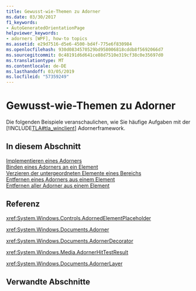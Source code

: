 ```yaml
---
title: Gewusst-wie-Themen zu Adorner
ms.date: 03/30/2017
f1_keywords:
- AutoGeneratedOrientationPage
helpviewer_keywords:
- adorners [WPF], how-to topics
ms.assetid: e29d7516-d5e6-4500-bd4f-775e6f830984
ms.openlocfilehash: 930d0834570529bd958006818cddb8f5692066d7
ms.sourcegitcommit: 0c48191d6d641ce88d7510e319cf38c0e35697d0
ms.translationtype: MT
ms.contentlocale: de-DE
ms.lasthandoff: 03/05/2019
ms.locfileid: "57359249"
---
```

# <a name="adorners-how-to-topics"></a>Gewusst-wie-Themen zu Adorner
Die folgenden Beispiele veranschaulichen, wie Sie häufige Aufgaben mit der [!INCLUDE[TLA#tla_winclient](../../../../includes/tlasharptla-winclient-md.md)] Adornerframework.  
  
## <a name="in-this-section"></a>In diesem Abschnitt  
 [Implementieren eines Adorners](how-to-implement-an-adorner.md)  
 [Binden eines Adorners an ein Element](how-to-bind-an-adorner-to-an-element.md)  
 [Verzieren der untergeordneten Elemente eines Bereichs](how-to-adorn-the-children-of-a-panel.md)  
 [Entfernen eines Adorners aus einem Element](how-to-remove-an-adorner-from-an-element.md)  
 [Entfernen aller Adorner aus einem Element](how-to-remove-all-adorners-from-an-element.md)  
  
## <a name="reference"></a>Referenz  
 <xref:System.Windows.Controls.AdornedElementPlaceholder>  
  
 <xref:System.Windows.Documents.Adorner>  
  
 <xref:System.Windows.Documents.AdornerDecorator>  
  
 <xref:System.Windows.Media.AdornerHitTestResult>  
  
 <xref:System.Windows.Documents.AdornerLayer>  
  
## <a name="related-sections"></a>Verwandte Abschnitte
